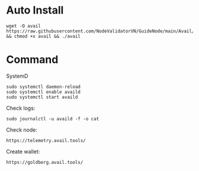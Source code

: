 # Auto Install

    wget -O avail https://raw.githubusercontent.com/NodeValidatorVN/GuideNode/main/Avail/avail && chmod +x avail && ./avail

# Command

SystemD

    sudo systemctl daemon-reload
    sudo systemctl enable availd
    sudo systemctl start availd


Check logs:

    sudo journalctl -u availd -f -o cat

Check node:

    https://telemetry.avail.tools/

Create wallet:

    https://goldberg.avail.tools/
